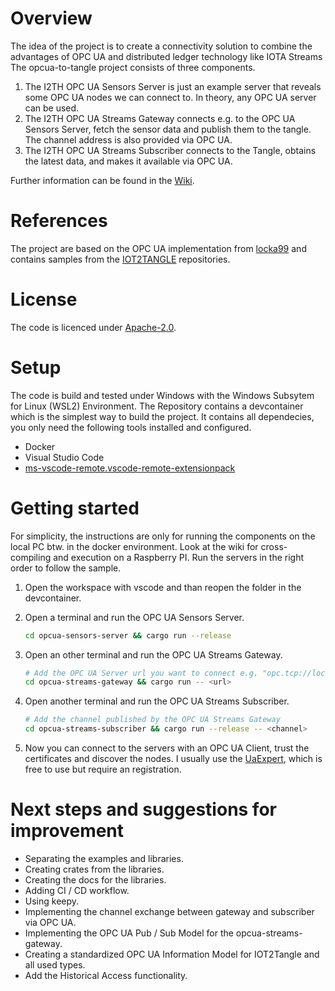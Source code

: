 # Overview

The idea of the project is to create a connectivity solution to combine the advantages of OPC UA and distributed ledger technology like IOTA Streams The opcua-to-tangle project consists of three components.

1. The I2TH OPC UA Sensors Server is just an example server that reveals some OPC UA nodes we can connect to.​ In theory, any OPC UA server can be used.
1. The I2TH OPC UA Streams Gateway connects e.g. to the OPC UA Sensors Server, fetch the sensor data and publish them to the tangle. The channel address is also provided via OPC UA. 
1. The I2TH OPC UA Streams Subscriber connects to the Tangle, obtains the latest data, and makes it available via OPC UA.

Further information can be found in the [Wiki](https://github.com/hauju/opcua-to-tangle/wiki).

# References

The project are based on the OPC UA implementation from [locka99](https://github.com/locka99/opcua) and contains samples from the [IOT2TANGLE](https://github.com/iot2tangle) repositories.

# License

The code is licenced under [Apache-2.0](https://opensource.org/licenses/Apache-2.0).

# Setup

The code is build and tested under Windows with the Windows Subsytem for Linux (WSL2) Environment. The Repository contains a devcontainer which is the simplest way to build the project. It contains all dependecies, you only need the following tools installed and configured.

- Docker
- Visual Studio Code
- [ms-vscode-remote.vscode-remote-extensionpack](https://marketplace.visualstudio.com/items?itemName=ms-vscode-remote.vscode-remote-extensionpack)


# Getting started

For simplicity, the instructions are only for running the components on the local PC btw. in the docker environment. Look at the wiki for cross-compiling and execution on a Raspberry PI. Run the servers in the right order to follow the sample.

1. Open the workspace with vscode and than reopen the folder in the devcontainer.
1. Open a terminal and run the OPC UA Sensors Server.
    ```bash
    cd opcua-sensors-server && cargo run --release
    ```

1. Open an other terminal and run the OPC UA Streams Gateway.
    ```bash
    # Add the OPC UA Server url you want to connect e.g. "opc.tcp://localhost:4855"
    cd opcua-streams-gateway && cargo run -- <url>
    ```

1. Open another terminal and run the OPC UA Streams Subscriber.
    ```bash
    # Add the channel published by the OPC UA Streams Gateway
    cd opcua-streams-subscriber && cargo run --release -- <channel>
    ```
1. Now you can connect to the servers with an OPC UA Client, trust the certificates and discover the nodes. I usually use the [UaExpert](https://www.unified-automation.com/products/development-tools/uaexpert.html), which is free to use but require an registration.


# Next steps and suggestions for improvement

- Separating the examples and libraries.
- Creating crates from the libraries.
- Creating the docs for the libraries.
- Adding CI / CD workflow.
- Using keepy.
- Implementing the channel exchange between gateway and subscriber via OPC UA.
- Implementing the OPC UA Pub / Sub Model for the opcua-streams-gateway.
- Creating a standardized OPC UA Information Model for IOT2Tangle and all used types.
- Add the Historical Access functionality.
